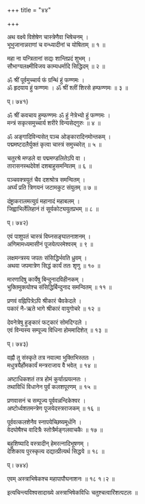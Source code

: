 +++
title = "४४"

+++
  
  
  
अथ वक्ष्ये विशेषेण चास्त्रेणैवा भिषेचनम् ।  
भूभुजानान्नराणां च वन्ध्यादीनां च योषिताम् ॥ १ ॥  
  
महा ना यन्त्रितानां सद्यः शान्तिप्रदं शुभम् ।  
सौभाग्यलक्ष्मीविजय काम्यधर्मादि सिद्धिदम् ॥ २ ॥  
  
ॐ श्रीं पूर्वमुच्चार्य फं ग्रन्थिं हुं फण्णमः ।  
ॐ हृदयाय हुं फण्णमः । ॐ श्रीं श्लीं शिरसे हम्फण्णमः ॥ ३ ॥  
  
प्। ७४१)  
  
ॐ श्रीं कवचाय हुम्फण्णमः ॐ हुं नेत्रेभ्यो हुं फण्णमः ।  
मन्त्रं सकृत्समुच्चार्य शरीरे विन्यसेद्गुरुः ॥ ४ ॥  
  
ॐ अङ्गादिविन्यसेत् पञ्च ओङ्कारादिनमोन्तकम् ।  
पद्ममष्टदलैर्युक्तं कृत्वा चास्त्रं समुच्चरेत् ॥ ५ ॥  
  
चतुरश्रे मण्डले वा पद्ममण्डलितेऽपि वा ।  
तारासनस्थदेवेशं दशबाहुसमन्वितम् ॥ ६ ॥  
  
पञ्चवक्त्रयुतं चैव दशश्रोत्र समन्वितम् ।  
अर्घ्यं प्रति त्रिणयनं जटामकुट संयुतम् ॥ ७ ॥  
  
दंष्ट्राकरालमत्युग्रं महानादं महाबलम् ।  
जिह्वाभिर्लेलिहानं तं सूर्यकोट्ययुतप्रभम् ॥ ८ ॥  
  
प्। ७४२)  
  
एवं पाशुपतं चास्त्रं विघ्नसङ्घातनाशनम् ।  
अणिमामध्यमासीनं पूजयेत्परमेश्वरम् ॥ ९ ॥  
  
लक्षमन्त्रस्य जपतः संसिद्धिर्भवति ध्रुवम् ।  
अथवा जपमात्रेण सिद्धं कार्यं ततः शृणु ॥ १० ॥  
  
मारणादिषु कार्येषु बिन्दुनादविहीनकम् ।  
भुक्तिमुक्त्योश्च संसिद्धिर्बिन्दुनाद समन्वितम् ॥ ११ ॥  
  
प्रणवं वह्निपित्रेऽपि श्रीकारं चैवकेदले ।  
पकारं नै-ऋते भागे श्रीकारं वायुगोचरे ॥ १२ ॥  
  
देवनेत्रेषु हुङ्कारं फट्कारं सोमदिग्दले ।  
एवं विन्यस्य सम्पूज्य विधिना होममादिशेत् ॥ १३ ॥  
  
प्। ७४३)  
  
वह्नौ तु संस्कृते तत्र नवात्मा भुक्तिभिस्ततः ।  
मधुत्रयैर्होमकार्यं मन्त्रराजाय वै भवेत् ॥ १४ ॥  
  
अष्टाधिकशतं तत्र होमं कुर्यात्प्रयत्नतः ।  
तथाविधिं विधानेन पुर्वं कलशपूरणम् ॥ १५ ॥  
  
प्रणवासनं च सम्पूज्य पूर्ववन्नन्दिकेश्वर ।  
अष्टोर्ध्वशतमन्त्रेण पूजयेदस्त्रराजकम् ॥ १६ ॥  
  
पूर्ववत्कलशेनैव स्नापयेच्छिष्यमूर्धनि ।  
वेदघोषैश्च वादित्रैः स्तोत्रैर्मङ्गलवाचकैः ॥ १७ ॥  
  
बहुशिष्यादि वस्त्रादीन् हेमरत्नादिभूषणम् ।  
देशिकाय पुरस्कृत्य दद्यात्प्रीत्यर्थ सिद्धये ॥ १८ ॥  
  
प्। ७४४)  
  
एवम् अस्त्राभिषेकश्च महापापौघनाशनः ॥ १८ १।२ ॥  
  
इत्यचिन्त्यविश्वसादाख्ये अस्त्राभिषेकविधिः चतुश्चत्वारिंशत्पटलः ॥  
